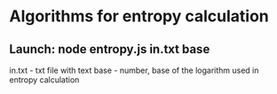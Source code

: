 # Algorithms for entropy calculation
## Launch: node entropy.js in.txt base
in.txt - txt file with text
base - number, base of the logarithm used in entropy calculation
